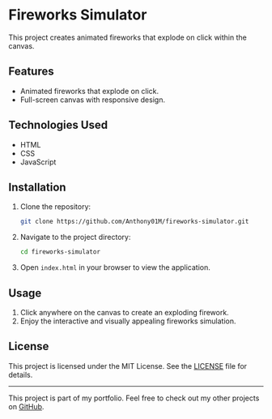 # Fireworks Simulator

This project creates animated fireworks that explode on click within the canvas.

## Features

- Animated fireworks that explode on click.
- Full-screen canvas with responsive design.

## Technologies Used

- HTML
- CSS
- JavaScript

## Installation

1. Clone the repository:
    ```sh
    git clone https://github.com/Anthony01M/fireworks-simulator.git
    ```
2. Navigate to the project directory:
    ```sh
    cd fireworks-simulator
    ```
3. Open `index.html` in your browser to view the application.

## Usage

1. Click anywhere on the canvas to create an exploding firework.
2. Enjoy the interactive and visually appealing fireworks simulation.

## License

This project is licensed under the MIT License. See the [LICENSE](LICENSE) file for details.

---

This project is part of my portfolio. Feel free to check out my other projects on [GitHub](https://github.com/Anthony01M).